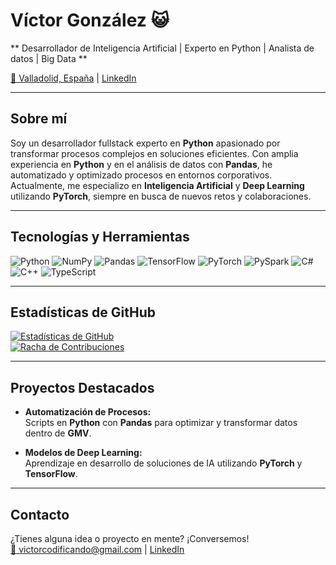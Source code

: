 # Víctor González 😺

** Desarrollador de Inteligencia Artificial | Experto en Python | Analista de datos | Big Data **

[📍 Valladolid, España](https://www.linkedin.com/in/v%C3%ADctor-gonz%C3%A1lez-cobos-18483429b/) | [LinkedIn](https://www.linkedin.com/in/v%C3%ADctor-gonz%C3%A1lez-cobos-18483429b/)

---

## Sobre mí

Soy un desarrollador fullstack experto en **Python** apasionado por transformar procesos complejos en soluciones eficientes. Con amplia experiencia en **Python** y en el análisis de datos con **Pandas**, he automatizado y optimizado procesos en entornos corporativos. Actualmente, me especializo en **Inteligencia Artificial** y **Deep Learning** utilizando **PyTorch**, siempre en busca de nuevos retos y colaboraciones.

---

## Tecnologías y Herramientas

![Python](https://img.shields.io/badge/Python-3776AB?logo=python&logoColor=white)
![NumPy](https://img.shields.io/badge/NumPy-013243?logo=numpy&logoColor=white)
![Pandas](https://img.shields.io/badge/Pandas-150458?logo=pandas&logoColor=white)
![TensorFlow](https://img.shields.io/badge/TensorFlow-FF6F00?logo=tensorflow&logoColor=white)
![PyTorch](https://img.shields.io/badge/PyTorch-EE4C2C?logo=pytorch&logoColor=white)
![PySpark](https://img.shields.io/badge/PySpark-E25A1C?logo=apachespark&logoColor=white)
![C#](https://img.shields.io/badge/C%23-239120?logo=c-sharp&logoColor=white)
![C++](https://img.shields.io/badge/C++-00599C?logo=cplusplus&logoColor=white)
![TypeScript](https://img.shields.io/badge/TypeScript-3178C6?logo=typescript&logoColor=white)

---

## Estadísticas de GitHub

[![Estadísticas de GitHub](https://github-readme-stats.vercel.app/api?username=victorCodificando&show_icons=true&theme=dracula)](https://github.com/victorCodificando)  
[![Racha de Contribuciones](https://streak-stats.demolab.com?user=victorCodificando&theme=dracula)](https://github.com/victorCodificando)

---

## Proyectos Destacados

- **Automatización de Procesos:**  
  Scripts en **Python** con **Pandas** para optimizar y transformar datos dentro de **GMV**.
  
- **Modelos de Deep Learning:**  
  Aprendizaje en desarrollo de soluciones de IA utilizando **PyTorch** y **TensorFlow**.

---

## Contacto

¿Tienes alguna idea o proyecto en mente? ¡Conversemos!  
[📧 victorcodificando@gmail.com](mailto:victorcodificando@gmail.com) | [LinkedIn](https://www.linkedin.com/in/v%C3%ADctor-gonz%C3%A1lez-cobos-18483429b/)

